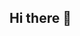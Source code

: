 ## Hi there 👋

<!--
**EnggyP/EnggyP** is a ✨ _special_ ✨ repository because its `README.md` 


- 👩‍🎨 I enjoy painting and drawing in my free time
- 🎀 I am the youngest of 3 and oldest of 1
- 🌷 I love flowers, especially tulips
- 😄 Pronouns: She/her
- 🍰 Fun fact: Last year I went to Ecuador and on the airplane for the very first time! 
- 👩🏻‍🍳 Currently I am learning to bake new pastries for fun!
